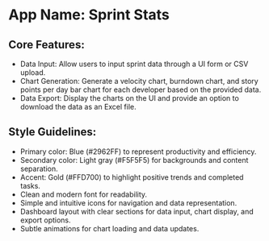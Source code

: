 # **App Name**: Sprint Stats

## Core Features:

- Data Input: Allow users to input sprint data through a UI form or CSV upload.
- Chart Generation: Generate a velocity chart, burndown chart, and story points per day bar chart for each developer based on the provided data.
- Data Export: Display the charts on the UI and provide an option to download the data as an Excel file.

## Style Guidelines:

- Primary color: Blue (#2962FF) to represent productivity and efficiency.
- Secondary color: Light gray (#F5F5F5) for backgrounds and content separation.
- Accent: Gold (#FFD700) to highlight positive trends and completed tasks.
- Clean and modern font for readability.
- Simple and intuitive icons for navigation and data representation.
- Dashboard layout with clear sections for data input, chart display, and export options.
- Subtle animations for chart loading and data updates.